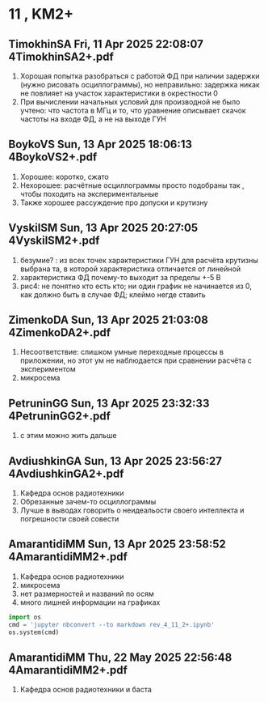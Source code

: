 # **11 , KM2+**

## TimokhinSA	Fri, 11 Apr 2025 22:08:07	4TimokhinSA2+.pdf

1.  Хорошая попытка разобраться с работой ФД при наличии задержки (нужно рисовать осциллограммы), но неправильно: задержка никак не повлияет на участок характеристики в окрестности 0
2. При вычислении начальных условий для производной не было учтено: что частота в  МГц и то, что уравнение описывает  скачок частоты на входе ФД, а не на выходе ГУН 

## BoykoVS	Sun, 13 Apr 2025 18:06:13	4BoykoVS2+.pdf

1. Хорошее: коротко, сжато 
2. Нехорошее: расчётные осциллограммы просто подобраны так , чтобы походить на экспериментальные
3. Также хорошее рассуждение про допуски и крутизну

## VyskilSM	Sun, 13 Apr 2025 20:27:05	4VyskilSM2+.pdf

1. безумие? : из всех точек характеристики ГУН для расчёта крутизны выбрана та, в которой характеристика отличается от линейной
2. характеристика ФД почему-то выходит за пределы +-5 В
3. рис4: не понятно кто есть кто; ни один график не начинается из 0, как должно быть в случае ФД; клеймо негде ставить

## ZimenkoDA	Sun, 13 Apr 2025 21:03:08	4ZimenkoDA2+.pdf

1. Несоответствие: слишком умные переходные процессы в приложении, но этот ум не наблюдается при сравнении расчёта с экспериментом
2. микросема  

## PetruninGG	Sun, 13 Apr 2025 23:32:33	4PetruninGG2+.pdf

1. с этим можно жить дальше



## AvdiushkinGA	Sun, 13 Apr 2025 23:56:27	4AvdiushkinGA2+.pdf

1. Кафедра основ радиотехники
2. Обрезанные зачем-то осциллограммы
3. Лучше в выводах говорить о неидеальости своего интеллекта и погрешности своей совести

## AmarantidiMM	Sun, 13 Apr 2025 23:58:52	4AmarantidiMM2+.pdf

1. Кафедра основ радиотехники
2. микросема
3. нет размерностей и названий  по осям
4. много лишней информации на графиках  


```python
import os 
cmd = 'jupyter nbconvert --to markdown rev_4_11_2+.ipynb'
os.system(cmd)
```

## AmarantidiMM	Thu, 22 May 2025 22:56:48	4AmarantidiMM2+.pdf

1. Кафедра основ радиотехники и баста
